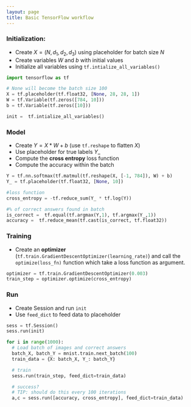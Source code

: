 ```yaml
---
layout: page
title: Basic TensorFlow workflow
---
```

### Initialization:
- Create $X = (N, d_1, d_2, d_3)$ using placeholder for batch size $N$
- Create variables $W$ and $b$ with initial values
- Initialize all variables using `tf.intialize_all_variables()`

```python
import tensorflow as tf

# None will become the batch size 100
X = tf.placeholder(tf.float32, [None, 28, 28, 1])
W = tf.Variable(tf.zeros([784, 10]))
b = tf.Variable(tf.zeros([10]))

init =  tf.intialize_all_variables()
```

### Model
- Create $Y = X*W + b$ (use `tf.reshape` to flatten $X$)
- Use placeholder for true labels $Y\_$
- Compute the **cross entropy** loss function
- Compute the accuracy within the batch

```python
Y = tf.nn.softmax(tf.matmul(tf.reshape(X, [-1, 784]), W) + b)
Y_ = tf.placeholder(tf.float32, [None, 10])

#loss function
cross_entropy = -tf.reduce_sum(Y_ * tf.log(Y))

#% of correct answers found in batch
is_correct =  tf.equal(tf.argmax(Y,1), tf.argmax(Y_,1))
accuracy =  tf.reduce_mean(tf.cast(is_correct, tf.float32))
```
### Training
- Create an **optimizer** (`tf.train.GradientDescentOptimizer(learning_rate)`) and call the `optimize(loss_fn)` function which take a loss function as argument.

```python
optimizer = tf.train.GradientDescentOptimizer(0.003)
train_step = optimizer.optimize(cross_entropy)
```

### Run
- Create Session and run `init`
- Use `feed_dict` to feed data to placeholder

```python
sess = tf.Session()
sess.run(init)

for i in range(1000):
  # Load batch of images and correct answers
  batch_X, batch_Y = mnist.train.next_batch(100)
  train_data = {X: batch_X, Y_: batch_Y}

  # train
  sess.run(train_step, feed_dict=train_data)

  # success?
  # TIP: should do this every 100 iterations
  a,c = sess.run([accuracy, cross_entropy], feed_dict=train_data)

```
